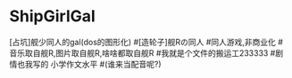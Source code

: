 # ShipGirlGal
[占坑]舰少同人的gal(dos的图形化)
#[造轮子]舰Rの同人
#同人游戏,非商业化
#音乐取自舰R,图片取自舰R,啥啥都取自舰R
#我就是个文件的搬运工233333
#剧情也我写的 小学作文水平
#(谁来当配音呢?)
